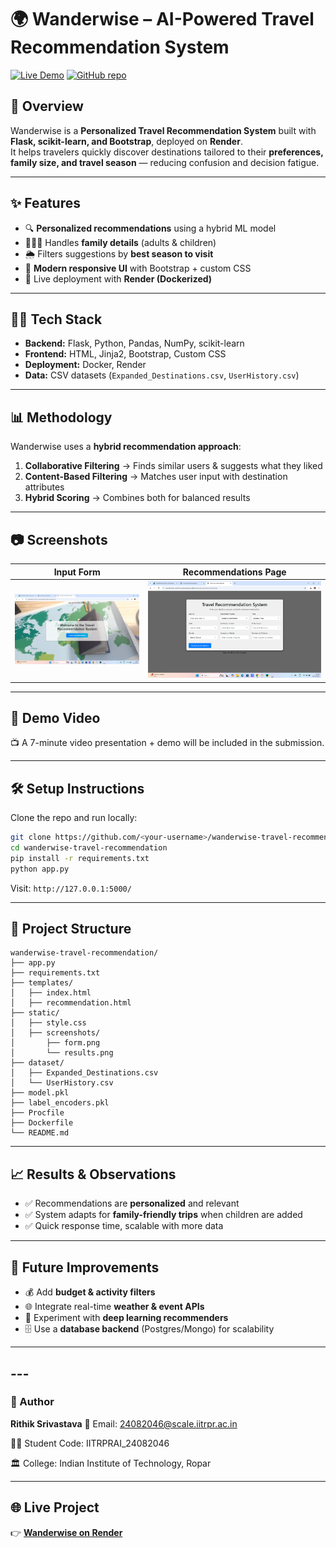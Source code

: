 # 🌍 Wanderwise – AI-Powered Travel Recommendation System

[![Live Demo](https://img.shields.io/badge/Live-Demo-green?style=for-the-badge&logo=render)](https://wanderwise-travel-recommendation-g90r.onrender.com)
[![GitHub repo](https://img.shields.io/badge/GitHub-Repo-black?style=for-the-badge&logo=github)](https://github.com/<your-username>/wanderwise-travel-recommendation)

## 📖 Overview
Wanderwise is a **Personalized Travel Recommendation System** built with **Flask, scikit-learn, and Bootstrap**, deployed on **Render**.  
It helps travelers quickly discover destinations tailored to their **preferences, family size, and travel season** — reducing confusion and decision fatigue.

---

## ✨ Features
- 🔍 **Personalized recommendations** using a hybrid ML model  
- 👨‍👩‍👧 Handles **family details** (adults & children)  
- 🌦 Filters suggestions by **best season to visit**  
- 🎨 **Modern responsive UI** with Bootstrap + custom CSS  
- 🚀 Live deployment with **Render (Dockerized)**  

---

## 🧑‍💻 Tech Stack
- **Backend:** Flask, Python, Pandas, NumPy, scikit-learn  
- **Frontend:** HTML, Jinja2, Bootstrap, Custom CSS  
- **Deployment:** Docker, Render  
- **Data:** CSV datasets (`Expanded_Destinations.csv`, `UserHistory.csv`)  

---

## 📊 Methodology
Wanderwise uses a **hybrid recommendation approach**:
1. **Collaborative Filtering** → Finds similar users & suggests what they liked  
2. **Content-Based Filtering** → Matches user input with destination attributes  
3. **Hybrid Scoring** → Combines both for balanced results  

---

## 📷 Screenshots

| Input Form | Recommendations Page |
|------------|----------------------|
| ![Input Form](static/screenshots/form.png) | ![Results Page](static/screenshots/results.png) |

---

## 🎥 Demo Video
📺 A 7-minute video presentation + demo will be included in the submission.  

---

## 🛠️ Setup Instructions

Clone the repo and run locally:

```bash
git clone https://github.com/<your-username>/wanderwise-travel-recommendation.git
cd wanderwise-travel-recommendation
pip install -r requirements.txt
python app.py
```

Visit: `http://127.0.0.1:5000/`

---

## 📂 Project Structure
```
wanderwise-travel-recommendation/
├── app.py
├── requirements.txt
├── templates/
│   ├── index.html
│   ├── recommendation.html
├── static/
│   ├── style.css
│   ├── screenshots/
│       ├── form.png
│       └── results.png
├── dataset/
│   ├── Expanded_Destinations.csv
│   └── UserHistory.csv
├── model.pkl
├── label_encoders.pkl
├── Procfile
├── Dockerfile
└── README.md
```

---

## 📈 Results & Observations
- ✅ Recommendations are **personalized** and relevant  
- ✅ System adapts for **family-friendly trips** when children are added  
- ✅ Quick response time, scalable with more data  

---

## 📝 Future Improvements
- 💰 Add **budget & activity filters**  
- 🌐 Integrate real-time **weather & event APIs**  
- 🤖 Experiment with **deep learning recommenders**  
- 🗄️ Use a **database backend** (Postgres/Mongo) for scalability  

---

## ---
### 👤 Author

**Rithik Srivastava** 📧 Email: 24082046@scale.iitrpr.ac.in

👨‍🎓 Student Code: IITRPRAI\_24082046

🏛️ College: Indian Institute of Technology, Ropar

---

## 🌐 Live Project
👉 **[Wanderwise on Render](https://wanderwise-travel-recommendation-g90r.onrender.com)**
